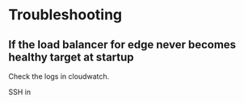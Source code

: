 # Troubleshooting

## If the load balancer for edge never becomes healthy target at startup

Check the logs in cloudwatch.

SSH in